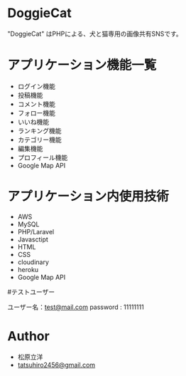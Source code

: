 # DoggieCat
 
"DoggieCat" はPHPによる、犬と猫専用の画像共有SNSです。
 
# アプリケーション機能一覧
 
* ログイン機能
* 投稿機能
* コメント機能　
* フォロー機能
* いいね機能
* ランキング機能
* カテゴリー機能
* 編集機能
* プロフィール機能
* Google Map API

 
# アプリケーション内使用技術

* AWS
* MySQL
* PHP/Laravel
* Javasctipt
* HTML
* CSS
* cloudinary
* heroku
* Google Map API

#テストユーザー

ユーザー名：test@mail.com
password : 11111111

# Author
 
* 松原立洋
* tatsuhiro2456@gmail.com
 